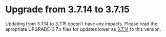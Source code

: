 # Upgrade from 3.7.14 to 3.7.15

Updating from 3.7.14 to 3.7.15 doesn't have any impacts. Please read the apropriate UPGRADE-3.7.x files for updates lower as [3.7.14](UPGRADE-3.7.14.md) to this version.

